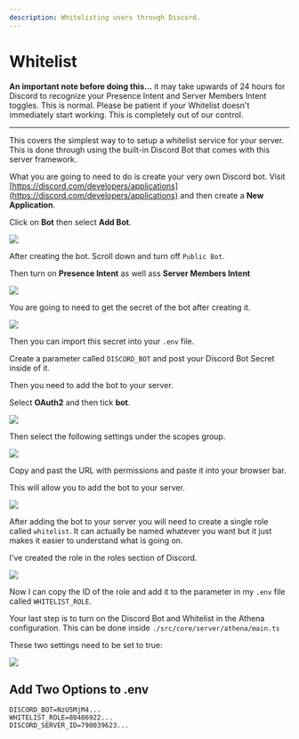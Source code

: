 ```yaml
---
description: Whitelisting users through Discord.
---
```


# Whitelist

**An important note before doing this...** it may take upwards of 24 hours for Discord to recognize your Presence Intent and Server Members Intent toggles. This is normal. Please be patient if your Whitelist doesn't immediately start working. This is completely out of our control.

---

This covers the simplest way to to setup a whitelist service for your server. This is done through using the built-in Discord Bot that comes with this server framework.

What you are going to need to do is create your very own Discord bot. Visit [https://discord.com/developers/applications](https://discord.com/developers/applications) and then create a **New Application**.

Click on **Bot** then select **Add Bot**.

![](https://i.imgur.com/sXD8ZwL.png)

After creating the bot. Scroll down and turn off `Public Bot`.

Then turn on **Presence Intent** as well ass **Server Members Intent**

![](https://i.imgur.com/Eaw7dlk.png)

You are going to need to get the secret of the bot after creating it.

![](https://i.imgur.com/zWFthOt.png)

Then you can import this secret into your `.env` file.

Create a parameter called `DISCORD_BOT` and post your Discord Bot Secret inside of it.

Then you need to add the bot to your server.

Select **OAuth2** and then tick **bot**.

![](https://i.imgur.com/E0GySAn.png)

Then select the following settings under the scopes group.

![](https://i.imgur.com/W3W36qL.png)

Copy and past the URL with permissions and paste it into your browser bar.

This will allow you to add the bot to your server.

![](https://i.imgur.com/18v4YRp.png)

After adding the bot to your server you will need to create a single role called `whitelist`. It can actually be named whatever you want but it just makes it easier to understand what is going on.

I've created the role in the roles section of Discord.

![](https://i.imgur.com/I1NWLIP.png)

Now I can copy the ID of the role and add it to the parameter in my `.env` file called `WHITELIST_ROLE`.

Your last step is to turn on the Discord Bot and Whitelist in the Athena configuration. This can be done inside `./src/core/server/athena/main.ts`

These two settings need to be set to true:

![](https://i.imgur.com/kK3p6DS.png)

## Add Two Options to .env

```
DISCORD_BOT=NzU5MjM4...
WHITELIST_ROLE=80486922...
DISCORD_SERVER_ID=790039623...
```

